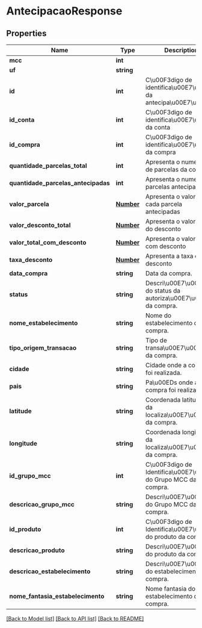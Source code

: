 # AntecipacaoResponse

## Properties
Name | Type | Description | Notes
------------ | ------------- | ------------- | -------------
**mcc** | **int** |  | [optional] 
**uf** | **string** |  | [optional] 
**id** | **int** | C\u00F3digo de identifica\u00E7\u00E3o da antecipa\u00E7\u00E3o | [optional] 
**id_conta** | **int** | C\u00F3digo de identifica\u00E7\u00E3o da conta | [optional] 
**id_compra** | **int** | C\u00F3digo de identifica\u00E7\u00E3o da compra | [optional] 
**quantidade_parcelas_total** | **int** | Apresenta o numero total de parcelas da compra | [optional] 
**quantidade_parcelas_antecipadas** | **int** | Apresenta o numero de parcelas antecipadas | [optional] 
**valor_parcela** | [**Number**](Number.md) | Apresenta o valor de cada parcela antecipadas | [optional] 
**valor_desconto_total** | [**Number**](Number.md) | Apresenta o valor total do desconto | [optional] 
**valor_total_com_desconto** | [**Number**](Number.md) | Apresenta o valor total com desconto | [optional] 
**taxa_desconto** | [**Number**](Number.md) | Apresenta a taxa de desconto | [optional] 
**data_compra** | **string** | Data da compra. | [optional] 
**status** | **string** | Descri\u00E7\u00E3o do status da autoriza\u00E7\u00E3o da compra. | [optional] 
**nome_estabelecimento** | **string** | Nome do estabelecimento da compra. | [optional] 
**tipo_origem_transacao** | **string** | Tipo de transa\u00E7\u00E3o da compra. | [optional] 
**cidade** | **string** | Cidade onde a compra foi realizada. | [optional] 
**pais** | **string** | Pa\u00EDs onde a compra foi realizada. | [optional] 
**latitude** | **string** | Coordenada latitudinal da localiza\u00E7\u00E3o da compra. | [optional] 
**longitude** | **string** | Coordenada longitudinal da localiza\u00E7\u00E3o da compra. | [optional] 
**id_grupo_mcc** | **int** | C\u00F3digo de Identifica\u00E7\u00E3o do Grupo MCC da compra. | [optional] 
**descricao_grupo_mcc** | **string** | Descri\u00E7\u00E3o do Grupo MCC da compra. | [optional] 
**id_produto** | **int** | C\u00F3digo de Identifica\u00E7\u00E3o do produto da compra. | [optional] 
**descricao_produto** | **string** | Descri\u00E7\u00E3o do produto da compra. | [optional] 
**descricao_estabelecimento** | **string** | Descri\u00E7\u00E3o do estabelecimento da compra. | [optional] 
**nome_fantasia_estabelecimento** | **string** | Nome fantasia do estabelecimento da compra. | [optional] 

[[Back to Model list]](../README.md#documentation-for-models) [[Back to API list]](../README.md#documentation-for-api-endpoints) [[Back to README]](../README.md)


